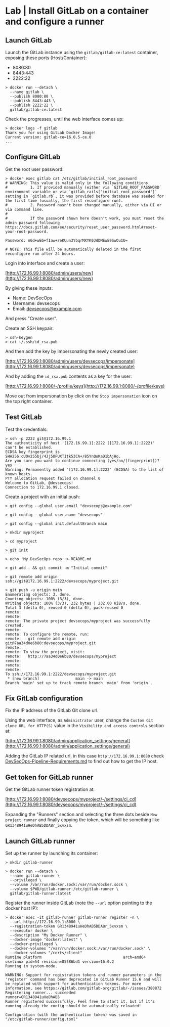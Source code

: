 # Lab | Install GitLab on a container and configure a runner

## Launch GitLab

Launch the GitLab instance using the `gitlab/gitlab-ce:latest` container,
exposing these ports (Host/Container):

- 8080:80
- 8443:443
- 2222:22

```console
> docker run --detach \
  --name gitlab \
  --publish 8080:80 \
  --publish 8443:443 \
  --publish 2222:22 \
  gitlab/gitlab-ce:latest
```

Check the progresses, until the web interface comes up:

```console
> docker logs -f gitlab
Thank you for using GitLab Docker Image!
Current version: gitlab-ce=16.0.5-ce.0
...
```

## Configure GitLab

Get the root user password:

```console
> docker exec gitlab cat /etc/gitlab/initial_root_password
# WARNING: This value is valid only in the following conditions
#          1. If provided manually (either via `GITLAB_ROOT_PASSWORD` environment variable or via `gitlab_rails['initial_root_password']` setting in `gitlab.rb`, it was provided before database was seeded for the first time (usually, the first reconfigure run).
#          2. Password hasn't been changed manually, either via UI or via command line.
#
#          If the password shown here doesn't work, you must reset the admin password following https://docs.gitlab.com/ee/security/reset_user_password.html#reset-your-root-password.

Password: nGd+wEG+fIaw+reKUun3YbqrMXYK0JdDMEwE9SwOu1U=

# NOTE: This file will be automatically deleted in the first reconfigure run after 24 hours.
```

Login into interface and create a user:

[http://172.16.99.1:8080/admin/users/new](http://172.16.99.1:8080/admin/users/new)

By giving these inputs:

- Name: DevSecOps
- Username: devsecops
- Email: devsecops@example.com

And press "Create user".

Create an SSH keypair:

```console
> ssh-keygen
> cat ~/.ssh/id_rsa.pub
```

And then add the key by Impersonating the newly created user:

[http://172.16.99.1:8080/admin/users/devsecops/impersonate](http://172.16.99.1:8080/admin/users/devsecops/impersonate)

And by adding the `id_rsa.pub` contents as a key for the user:

[http://172.16.99.1:8080/-/profile/keys](http://172.16.99.1:8080/-/profile/keys)

Move out from impersonation by click on the `Stop impersonation` icon on the
top right container.

## Test GitLab

Test the credentials:

```console
> ssh -p 2222 git@172.16.99.1
The authenticity of host '[172.16.99.1]:2222 ([172.16.99.1]:2222)' can't be established.
ECDSA key fingerprint is SHA256:cUOv255bj/4Jj5UFUXTItk53CA+/85YnQoKaD1bAjHo.
Are you sure you want to continue connecting (yes/no/[fingerprint])? yes
Warning: Permanently added '[172.16.99.1]:2222' (ECDSA) to the list of known hosts.
PTY allocation request failed on channel 0
Welcome to GitLab, @devsecops!
Connection to 172.16.99.1 closed.
```

Create a project with an initial push:

```console
> git config --global user.email "devsecops@example.com"

> git config --global user.name "devsecops"

> git config --global init.defaultBranch main

> mkdir myproject

> cd myproject

> git init

> echo 'My DevSecOps repo' > README.md

> git add . && git commit -m "Initial commit"

> git remote add origin ssh://git@172.16.99.1:2222/devsecops/myproject.git

> git push -u origin main
Enumerating objects: 3, done.
Counting objects: 100% (3/3), done.
Writing objects: 100% (3/3), 232 bytes | 232.00 KiB/s, done.
Total 3 (delta 0), reused 0 (delta 0), pack-reused 0
remote:
remote:
remote: The private project devsecops/myproject was successfully created.
remote:
remote: To configure the remote, run:
remote:   git remote add origin git@7aa34d0e6b80:devsecops/myproject.git
remote:
remote: To view the project, visit:
remote:   http://7aa34d0e6b80/devsecops/myproject
remote:
remote:
remote:
To ssh://172.16.99.1:2222/devsecops/myproject.git
 * [new branch]                main -> main
Branch 'main' set up to track remote branch 'main' from 'origin'.
```

## Fix GitLab configuration

Fix the IP address of the GitLab Git clone url.

Using the web interface, as `Administrator` user, change the `Custom Git clone
URL for HTTP(S)` value in the `Visibility and access controls` section at:

[http://172.16.99.1:8080/admin/application_settings/general](http://172.16.99.1:8080/admin/application_settings/general)

Adding the GitLab IP related url, in this case `http://172.16.99.1:8080`
check [DevSecOps-Pipeline-Requirements.md](DevSecOps-Pipeline-Requirements.md)
to find out how to get the IP host.

## Get token for GitLab runner

Get the GitLab runner token registration at:

[http://172.16.99.1:8080/devsecops/myproject/-/settings/ci_cd](http://172.16.99.1:8080/devsecops/myproject/-/settings/ci_cd)

Expanding the "Runners" section and selecting the three dots beside `New
project runner` and finally copying the token, which will be something like
`GR1348941uHeDhAB5DDA8r_5xvxsm`.

## Launch GitLab runner

Set up the runner by launching its container:

```console
> mkdir gitlab-runner

> docker run --detach \
  --name gitlab-runner \
  --privileged \
  --volume /var/run/docker.sock:/var/run/docker.sock \
  --volume $PWD/gitlab-runner:/etc/gitlab-runner \
  gitlab/gitlab-runner:latest
```

Register the runner inside GitLab (note the `--url` option pointing to the
docker host IP):

```console
> docker exec -it gitlab-runner gitlab-runner register -n \
  --url http://172.16.99.1:8080 \
  --registration-token GR1348941uHeDhAB5DDA8r_5xvxsm \
  --executor docker \
  --description "My Docker Runner" \
  --docker-image "docker:latest" \
  --docker-privileged \
  --docker-volumes "/var/run/docker.sock:/var/run/docker.sock" \
  --docker-volumes "/certs/client"
Runtime platform                                    arch=amd64 os=linux pid=54 revision=85586bd1 version=16.0.2
Running in system-mode.

WARNING: Support for registration tokens and runner parameters in the 'register' command has been deprecated in GitLab Runner 15.6 and will be replaced with support for authentication tokens. For more information, see https://gitlab.com/gitlab-org/gitlab/-/issues/380872
Registering runner... succeeded                     runner=GR1348941uHeDhAB5
Runner registered successfully. Feel free to start it, but if it's running already the config should be automatically reloaded!

Configuration (with the authentication token) was saved in "/etc/gitlab-runner/config.toml"
```
